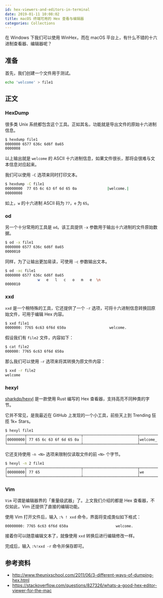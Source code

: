 ```yaml
---
id: hex-viewers-and-editors-in-terminal
date: 2019-01-11 10:08:02
title: macOS 终端可用的 Hex 查看与编辑器
categories: Collections
---
```


在 Windows 下我们可以使用 WinHex，而在 macOS 平台上，有什么不错的十六进制查看器、编辑器呢？

<!--more-->

## 准备

首先，我们创建一个文件用于测试。

```bash
echo 'welcome' > file1
```

## 正文

### HexDump

很多类 Unix 系统都包含这个工具。正如其名，功能就是导出文件的原始十六进制信息。

```bash
$ hexdump file1
0000000 6577 636c 6d6f 0a65
0000008
```

以上输出就是 `welcome` 的 ASCII 十六进制信息，如果文件很长，那将会很难与文本信息对应起来。

我们可以使用 `-C` 选项来同时打印文本。

```bash
$ hexdump -C file1
00000000  77 65 6c 63 6f 6d 65 0a              |welcome.|
00000008
```

如上，`w` 的十六进制 ASCII 码为 `77`，`e` 为 `65`。

### od

另一个十分常用的工具是 `od`。该工具提供 `-x` 参数用于输出十六进制的文件原始数据。

```bash
$ od -x file1
0000000 6577 636c 6d6f 0a65
0000010
```

同样，为了让输出更加易读，可使用 `-c` 参数输出文本。

```bash
$ od -xc file1
0000000 6577 636c 6d6f 0a65
               w   e   l   c   o   m   e  \n
0000010
```

### xxd

`xxd` 是一个稍特殊的工具，它还提供了一个 `-r` 选项，可将十六进制信息转换回原始文件，可用于编辑 Hex 内容。

```bash
$ xxd file1
0000000: 7765 6c63 6f6d 650a                    welcome.
```

假设我们有 `file2` 文件，内容如下：

```bash
$ cat file2
000000: 7765 6c63 6f6d 650a
```

那么我们可以使用 `-r` 选项来将其转换为原文件内容：

```bash
$ xxd -r file2
welcome
```

### hexyl

[sharkdp/hexyl](https://github.com/sharkdp/hexyl) 是一款使用 Rust 编写的 Hex 查看器，支持高亮不同种类的字节。

它并不常见，是我最近在 GitHub 上发现的一个小工具，前些天上到 Trending 狂揽 1k+ Stars。

```bash
$ hexyl file1
┌────────┬─────────────────────────┬─────────────────────────┬────────┬────────┐
│00000000│ 77 65 6c 63 6f 6d 65 0a ┊                         │welcome_┊        │
└────────┴─────────────────────────┴─────────────────────────┴────────┴────────┘
```

它还支持使用 `-n <N>` 选项来限制仅读取文件的前 `<N>` 个字节。

```bash
$ hexyl -n 2 file1
┌────────┬─────────────────────────┬─────────────────────────┬────────┬────────┐
│00000000│ 77 65                   ┊                         │we      ┊        │
└────────┴─────────────────────────┴─────────────────────────┴────────┴────────┘
```

### Vim

`Vim` 可谓是编辑器界的「重量级武器」了。上文我们介绍的都是 Hex 查看器，不仅如此，Vim 还提供了直接的编辑功能。

使用 Vim 打开文件后，输入 `:% ! xxd` 命令，界面将变成类似如下格式：

```
00000000: 7765 6c63 6f6d 650a                      welcome.
```

接着你可以随意编辑文本了，就像使用 `xxd` 转换后进行编辑修改一样。

完成后，输入 `:%!xxd -r` 命令并保存即可。

## 参考资料

- http://www.theunixschool.com/2011/06/3-different-ways-of-dumping-hex.html
- https://stackoverflow.com/questions/827326/whats-a-good-hex-editor-viewer-for-the-mac